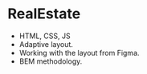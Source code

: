 # RealEstate


* HTML, CSS, JS
* Adaptive layout.
* Working with the layout from Figma.
* BEM methodology.
